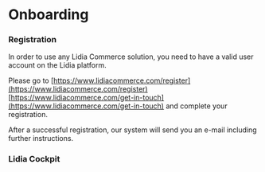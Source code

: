 # Onboarding

### Registration

In order to use any Lidia Commerce solution, you need to have a valid user account on the Lidia platform.

Please go to [https://www.lidiacommerce.com/register](https://www.lidiacommerce.com/register) [https://www.lidiacommerce.com/get-in-touch](https://www.lidiacommerce.com/get-in-touch) and complete your registration.

After a successful registration, our system will send you an e-mail including further instructions.

### Lidia Cockpit

